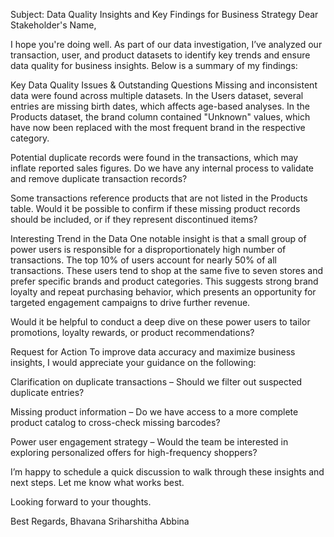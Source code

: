 Subject: Data Quality Insights and Key Findings for Business Strategy
Dear Stakeholder's Name,

I hope you're doing well. As part of our data investigation, I’ve analyzed our transaction, user, and product datasets to identify key trends and ensure data quality for business insights. Below is a summary of my findings:

Key Data Quality Issues & Outstanding Questions
Missing and inconsistent data were found across multiple datasets. In the Users dataset, several entries are missing birth dates, which affects age-based analyses. In the Products dataset, the brand column contained "Unknown" values, which have now been replaced with the most frequent brand in the respective category.

Potential duplicate records were found in the transactions, which may inflate reported sales figures. Do we have any internal process to validate and remove duplicate transaction records?

Some transactions reference products that are not listed in the Products table. Would it be possible to confirm if these missing product records should be included, or if they represent discontinued items?

Interesting Trend in the Data
One notable insight is that a small group of power users is responsible for a disproportionately high number of transactions. The top 10% of users account for nearly 50% of all transactions. These users tend to shop at the same five to seven stores and prefer specific brands and product categories. This suggests strong brand loyalty and repeat purchasing behavior, which presents an opportunity for targeted engagement campaigns to drive further revenue.

Would it be helpful to conduct a deep dive on these power users to tailor promotions, loyalty rewards, or product recommendations?

Request for Action
To improve data accuracy and maximize business insights, I would appreciate your guidance on the following:

Clarification on duplicate transactions – Should we filter out suspected duplicate entries?

Missing product information – Do we have access to a more complete product catalog to cross-check missing barcodes?

Power user engagement strategy – Would the team be interested in exploring personalized offers for high-frequency shoppers?

I’m happy to schedule a quick discussion to walk through these insights and next steps. Let me know what works best.

Looking forward to your thoughts.

Best Regards,
Bhavana Sriharshitha Abbina
